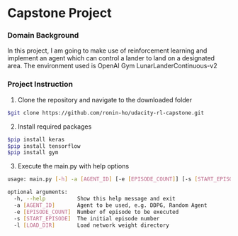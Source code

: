 # Capstone Project

### Domain Background

In this project, I am going to make use of reinforcement learning and implement an agent which can control a lander to land on a designated area. The environment used is OpenAI Gym LunarLanderContinuous-v2


### Project Instruction
1. Clone the repository and navigate to the downloaded folder
```bash
$git clone https://github.com/ronin-ho/udacity-rl-capstone.git
```

2. Install required packages
```bash
$pip install keras
$pip install tensorflow
$pip install gym
```

3. Execute the main.py with help options
```sh
usage: main.py [-h] -a [AGENT_ID] [-e [EPISODE_COUNT]] [-s [START_EPISODE]] [-l [LOAD_DIR]]

optional arguments:
  -h, --help          Show this help message and exit
  -a [AGENT_ID]       Agent to be used, e.g. DDPG, Random Agent
  -e [EPISODE_COUNT]  Number of episode to be executed
  -s [START_EPISODE]  The initial episode number
  -l [LOAD_DIR]       Load network weight directory
```
